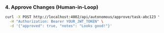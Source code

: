 ### **4. Approve Changes (Human-in-Loop)**

```bash
curl -X POST http://localhost:4002/api/autonomous/approve/task-abc123 \
  -H "Authorization: Bearer YOUR_JWT_TOKEN" \
  -d '{"approved": true, "notes": "Looks good!"}'
```
